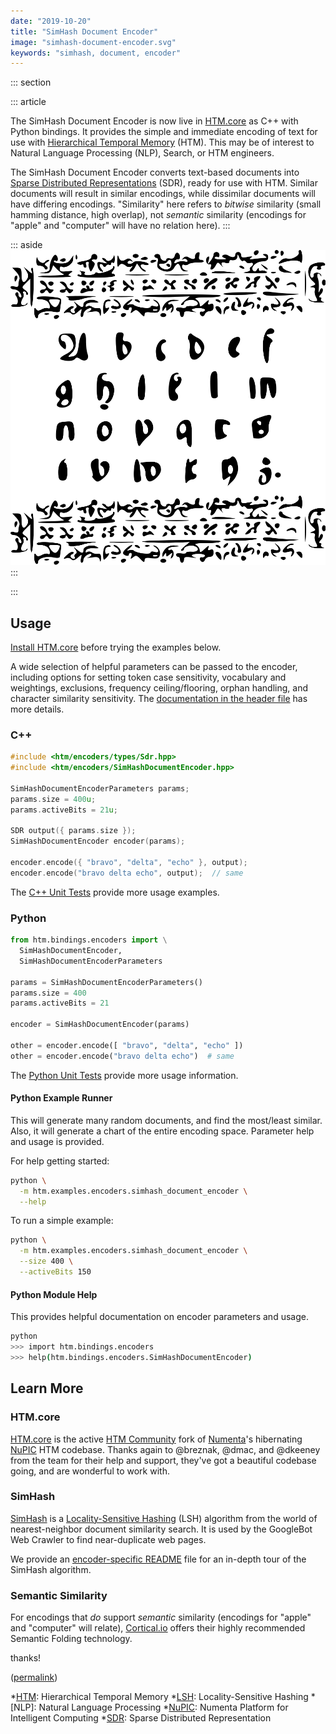 ```yaml
---
date: "2019-10-20"
title: "SimHash Document Encoder"
image: "simhash-document-encoder.svg"
keywords: "simhash, document, encoder"
---
```


::: section

::: article

The SimHash Document Encoder is now live in [HTM.core][htm-core] as C++
with Python bindings. It provides the simple and immediate encoding of text for
use with [Hierarchical Temporal Memory][htm] (HTM). This may be of interest to
Natural Language Processing (NLP), Search, or HTM engineers.

The SimHash Document Encoder converts text-based documents into
[Sparse Distributed Representations][sdr] (SDR), ready for use with HTM.
Similar documents will result in similar encodings, while dissimilar documents
will have differing encodings. "Similarity" here refers to *bitwise*
similarity (small hamming distance, high overlap), not *semantic* similarity
(encodings for "apple" and "computer" will have no relation here).
:::

::: aside
![Abstract Text Artwork](simhash-document-encoder.svg)
:::

:::

## Usage

[Install HTM.core][htm-core] before trying the examples below.

A wide selection of helpful parameters can be passed to the encoder, including
options for setting token case sensitivity, vocabulary and weightings,
exclusions, frequency ceiling/flooring, orphan handling, and character
similarity sensitivity. The [documentation in the header file][encoder-cpp]
has more details.

### C++

```cpp
#include <htm/encoders/types/Sdr.hpp>
#include <htm/encoders/SimHashDocumentEncoder.hpp>

SimHashDocumentEncoderParameters params;
params.size = 400u;
params.activeBits = 21u;

SDR output({ params.size });
SimHashDocumentEncoder encoder(params);

encoder.encode({ "bravo", "delta", "echo" }, output);
encoder.encode("bravo delta echo", output);  // same
```

The [C++ Unit Tests][encoder-cpp-test] provide more usage examples.

### Python

```python
from htm.bindings.encoders import \
  SimHashDocumentEncoder,
  SimHashDocumentEncoderParameters

params = SimHashDocumentEncoderParameters()
params.size = 400
params.activeBits = 21

encoder = SimHashDocumentEncoder(params)

other = encoder.encode([ "bravo", "delta", "echo" ])
other = encoder.encode("bravo delta echo")  # same
```

The [Python Unit Tests][encoder-py-test] provide more usage information.

#### Python Example Runner

This will generate many random documents, and find the most/least similar.
Also, it will generate a chart of the entire encoding space. Parameter help
and usage is provided.

For help getting started:

```bash
python \
  -m htm.examples.encoders.simhash_document_encoder \
  --help
```

To run a simple example:

```bash
python \
  -m htm.examples.encoders.simhash_document_encoder \
  --size 400 \
  --activeBits 150
```

#### Python Module Help

This provides helpful documentation on encoder parameters and usage.

```bash
python
>>> import htm.bindings.encoders
>>> help(htm.bindings.encoders.SimHashDocumentEncoder)
```

## Learn More

### HTM.core

[HTM.core][htm-core] is the active [HTM Community][htm-community] fork of
[Numenta][numenta]'s hibernating [NuPIC][nupic] HTM codebase. Thanks again to
@breznak, @dmac, and @dkeeney from the team for their help and support, they've
got a beautiful codebase going, and are wonderful to work with.

### SimHash

[SimHash][simhash] is a [Locality-Sensitive Hashing][lsh] (LSH) algorithm from
the world of nearest-neighbor document similarity search. It is used by the
GoogleBot Web Crawler to find near-duplicate web pages.

We provide an [encoder-specific README][encoder-readme] file for an in-depth
tour of the SimHash algorithm.

### Semantic Similarity

For encodings that *do* support *semantic* similarity (encodings for
"apple" and "computer" will relate), [Cortical.io][cortical-io] offers their
highly recommended Semantic Folding technology.

thanks!

([permalink][lvx-simhash-document])

*[HTM]: Hierarchical Temporal Memory
*[LSH]: Locality-Sensitive Hashing
*[NLP]: Natural Language Processing
*[NuPIC]: Numenta Platform for Intelligent Computing
*[SDR]: Sparse Distributed Representation

[cortical-io]: https://cortical.io
[encoder-cpp]: https://github.com/htm-community/htm.core/blob/master/src/htm/encoders/SimHashDocumentEncoder.hpp
[encoder-cpp-test]: https://github.com/htm-community/htm.core/blob/master/src/test/unit/encoders/SimHashDocumentEncoderTest.cpp
[encoder-readme]: https://github.com/htm-community/htm.core/blob/master/src/htm/encoders/SimHashDocumentEncoder.README.md
[encoder-py]: https://github.com/htm-community/htm.core/blob/master/bindings/py/cpp_src/bindings/encoders/py_SimHashDocumentEncoder.cpp
[encoder-py-test]: https://github.com/htm-community/htm.core/blob/master/bindings/py/tests/encoders/simhash_document_encoder_test.py
[htm]: https://numenta.com/machine-intelligence-technology/
[htm-community]: https://discourse.numenta.org/
[htm-core]: https://github.com/htm-community/htm.core#readme
[lsh]: https://en.wikipedia.org/wiki/Locality-sensitive_hashing
[lvx-simhash-document]: https://luxrota.com/simhash-document-encoder
[numenta]: https://numenta.com
[nupic]: https://github.com/numenta/nupic#readme
[sdr]: https://numenta.com/neuroscience-research/sparse-distributed-representations/
[simhash]: https://en.wikipedia.org/wiki/SimHash

